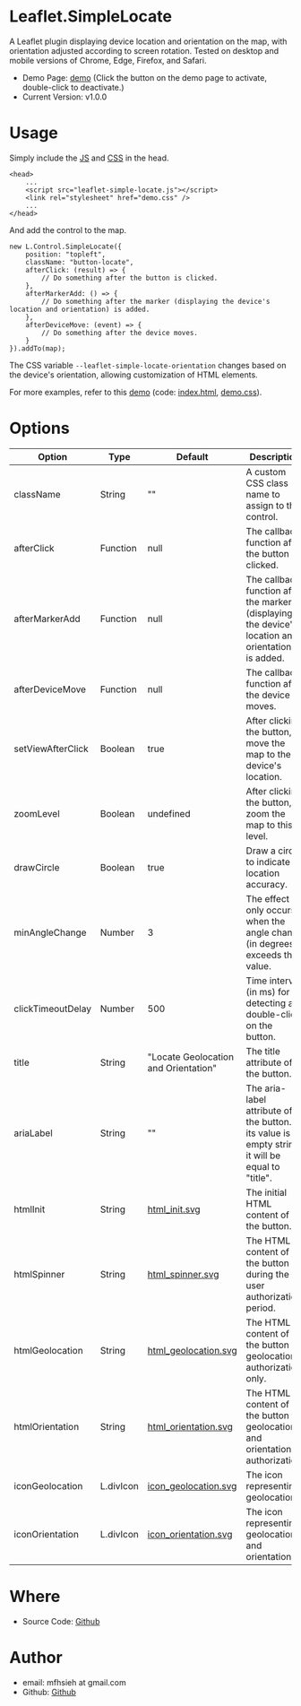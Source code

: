 Leaflet.SimpleLocate
=

A Leaflet plugin displaying device location and orientation on the map, with orientation adjusted according to screen rotation. Tested on desktop and mobile versions of Chrome, Edge, Firefox, and Safari.

* Demo Page: [demo](https://mfhsieh.github.io/leaflet-simple-locate/) (Click the button on the demo page to activate, double-click to deactivate.)
* Current Version: v1.0.0


# Usage

Simply include the [JS](https://github.com/mfhsieh/leaflet-simple-locate/blob/main/src/leaflet-simple-locate.js) and [CSS](https://github.com/mfhsieh/leaflet-simple-locate/blob/main/examples/demo.css) in the head.

```
<head>
    ...
    <script src="leaflet-simple-locate.js"></script>
    <link rel="stylesheet" href="demo.css" />
    ...
</head>
```

And add the control to the map.

```
new L.Control.SimpleLocate({
    position: "topleft",
    className: "button-locate",
    afterClick: (result) => {
        // Do something after the button is clicked.
    },
    afterMarkerAdd: () => {
        // Do something after the marker (displaying the device's location and orientation) is added.
    },
    afterDeviceMove: (event) => {
        // Do something after the device moves.
    }
}).addTo(map);
```

The CSS variable `--leaflet-simple-locate-orientation` changes based on the device's orientation, allowing customization of HTML elements.

For more examples, refer to this [demo](https://mfhsieh.github.io/leaflet-simple-locate/) (code: [index.html](https://github.com/mfhsieh/leaflet-simple-locate/blob/main/index.html), [demo.css](https://github.com/mfhsieh/leaflet-simple-locate/blob/main/examples/demo.css)).


# Options

| Option            | Type      | Default                                                                                                        | Description                                                                                           |
| ----------------- | --------- | -------------------------------------------------------------------------------------------------------------- | ----------------------------------------------------------------------------------------------------- |
| className         | String    | ""                                                                                                             | A custom CSS class name to assign to the control.                                                     |
| afterClick        | Function  | null                                                                                                           | The callback function after the button is clicked.                                                    |
| afterMarkerAdd    | Function  | null                                                                                                           | The callback function after the marker (displaying the device's location and orientation) is added.   |
| afterDeviceMove   | Function  | null                                                                                                           | The callback function after the device moves.                                                         |
| setViewAfterClick | Boolean   | true                                                                                                           | After clicking the button, move the map to the device's location.                                     |
| zoomLevel         | Boolean   | undefined                                                                                                      | After clicking the button, zoom the map to this level.                                                |
| drawCircle        | Boolean   | true                                                                                                           | Draw a circle to indicate location accuracy.                                                          |
| minAngleChange    | Number    | 3                                                                                                              | The effect only occurs when the angle change (in degrees) exceeds this value.                         |
| clickTimeoutDelay | Number    | 500                                                                                                            | Time interval (in ms) for detecting a double-click on the button.                                     |
| title             | String    | "Locate Geolocation and Orientation"                                                                           | The title attribute of the button.                                                                    |
| ariaLabel         | String    | ""                                                                                                             | The aria-label attribute of the button. If its value is an empty string, it will be equal to "title". |
| htmlInit          | String    | [html_init.svg](https://github.com/mfhsieh/leaflet-simple-locate/blob/main/images/html_init.svg)               | The initial HTML content of the button.                                                               |
| htmlSpinner       | String    | [html_spinner.svg](https://github.com/mfhsieh/leaflet-simple-locate/blob/main/images/html_spinner.svg)         | The HTML content of the button during the user authorization period.                                  |
| htmlGeolocation   | String    | [html_geolocation.svg](https://github.com/mfhsieh/leaflet-simple-locate/blob/main/images/html_geolocation.svg) | The HTML content of the button for geolocation authorization only.                                    |
| htmlOrientation   | String    | [html_orientation.svg](https://github.com/mfhsieh/leaflet-simple-locate/blob/main/images/html_orientation.svg) | The HTML content of the button for geolocation and orientation authorization.                         |
| iconGeolocation   | L.divIcon | [icon_geolocation.svg](https://github.com/mfhsieh/leaflet-simple-locate/blob/main/images/icon_geolocation.svg) | The icon representing geolocation.                                                                    |
| iconOrientation   | L.divIcon | [icon_orientation.svg](https://github.com/mfhsieh/leaflet-simple-locate/blob/main/images/icon_orientation.svg) | The icon representing geolocation and orientation.                                                    |

# Where

* Source Code: [Github](https://github.com/mfhsieh/leaflet-simple-locate)


# Author

* email: mfhsieh at gmail.com
* Github: [Github](https://github.com/mfhsieh/)
